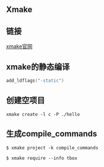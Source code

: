 ## Xmake

## 链接

[xmake官网](https://xmake.io/#/zh-cn/getting_started)

## xmake的静态编译

```lua
add_ldflags("-static")
```

## 创建空项目

```shell
xmake create -l c -P ./hello
```

## 生成compile_commands

```
$ xmake project -k compile_commands
```

```
$ xmake require --info tbox
```

